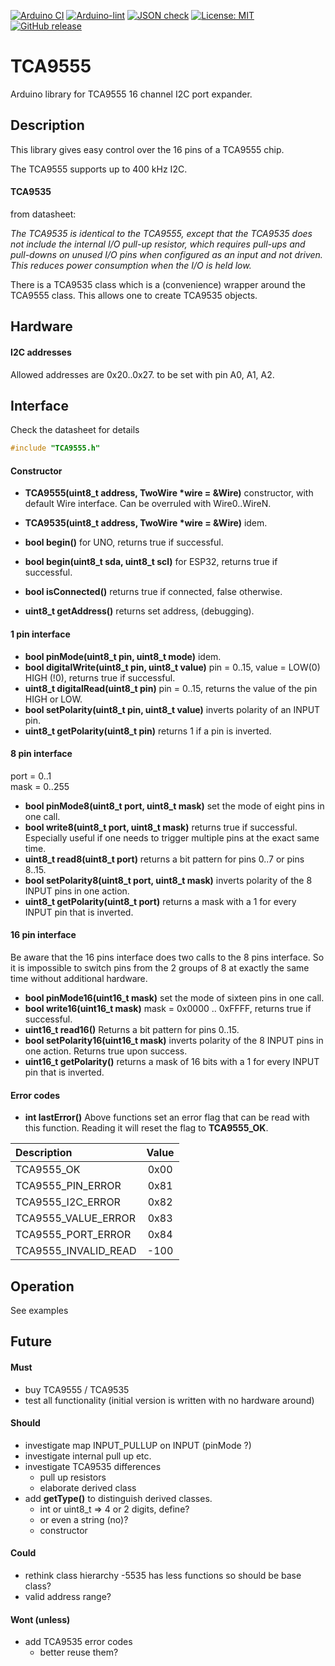 
[![Arduino CI](https://github.com/RobTillaart/TCA9555/workflows/Arduino%20CI/badge.svg)](https://github.com/marketplace/actions/arduino_ci)
[![Arduino-lint](https://github.com/RobTillaart/TCA9555/actions/workflows/arduino-lint.yml/badge.svg)](https://github.com/RobTillaart/TCA9555/actions/workflows/arduino-lint.yml)
[![JSON check](https://github.com/RobTillaart/TCA9555/actions/workflows/jsoncheck.yml/badge.svg)](https://github.com/RobTillaart/TCA9555/actions/workflows/jsoncheck.yml)
[![License: MIT](https://img.shields.io/badge/license-MIT-green.svg)](https://github.com/RobTillaart/TCA9555/blob/master/LICENSE)
[![GitHub release](https://img.shields.io/github/release/RobTillaart/TCA9555.svg?maxAge=3600)](https://github.com/RobTillaart/TCA9555/releases)


# TCA9555

Arduino library for TCA9555 16 channel I2C port expander.


## Description

This library gives easy control over the 16 pins of a TCA9555 chip.

The TCA9555 supports up to 400 kHz I2C.


#### TCA9535

from datasheet:

_The TCA9535 is identical to the TCA9555, except that the TCA9535 does not include the internal I/O
pull-up resistor, which requires pull-ups and pull-downs on unused I/O pins when configured as an
input and not driven. This reduces power consumption when the I/O is held low._

There is a TCA9535 class which is a (convenience) wrapper around the TCA9555 class. 
This allows one to create TCA9535 objects. 

## Hardware

#### I2C addresses

Allowed addresses are 0x20..0x27. to be set with pin A0, A1, A2.


## Interface

Check the datasheet for details

```cpp
#include "TCA9555.h"
```

#### Constructor

- **TCA9555(uint8_t address, TwoWire \*wire = &Wire)** constructor, with default Wire interface. 
Can be overruled with Wire0..WireN.
- **TCA9535(uint8_t address, TwoWire \*wire = &Wire)** idem.


- **bool begin()** for UNO, returns true if successful.
- **bool begin(uint8_t sda, uint8_t scl)** for ESP32, returns true if successful.
- **bool isConnected()** returns true if connected, false otherwise.
- **uint8_t getAddress()** returns set address, (debugging).


#### 1 pin interface

- **bool pinMode(uint8_t pin, uint8_t mode)** idem.
- **bool digitalWrite(uint8_t pin, uint8_t value)** pin = 0..15, value = LOW(0) HIGH (!0), returns true if successful.
- **uint8_t digitalRead(uint8_t pin)** pin = 0..15, returns the value of the pin HIGH or LOW.
- **bool setPolarity(uint8_t pin, uint8_t value)** inverts polarity of an INPUT pin.
- **uint8_t getPolarity(uint8_t pin)** returns 1 if a pin is inverted.


#### 8 pin interface

port = 0..1  
mask = 0..255

- **bool pinMode8(uint8_t port, uint8_t mask)** set the mode of eight pins in one call.
- **bool write8(uint8_t port, uint8_t mask)** returns true if successful. 
Especially useful if one needs to trigger multiple pins at the exact same time.
- **uint8_t read8(uint8_t port)** returns a bit pattern for pins 0..7 or pins 8..15.
- **bool setPolarity8(uint8_t port, uint8_t mask)** inverts polarity of the 8 INPUT pins in one action.
- **uint8_t getPolarity(uint8_t port)** returns a mask with a 1 for every INPUT pin that is inverted.


#### 16 pin interface

Be aware that the 16 pins interface does two calls to the 8 pins interface. 
So it is impossible to switch pins from the 2 groups of 8 at exactly the same time 
without additional hardware.

- **bool pinMode16(uint16_t mask)** set the mode of sixteen pins in one call. 
- **bool write16(uint16_t mask)**  mask = 0x0000 .. 0xFFFF, returns true if successful.
- **uint16_t read16()** Returns a bit pattern for pins 0..15.
- **bool setPolarity16(uint16_t mask)** inverts polarity of the 8 INPUT pins in one action. 
Returns true upon success.
- **uint16_t getPolarity()** returns a mask of 16 bits with a 1 for every INPUT pin that is inverted.


#### Error codes

- **int lastError()** Above functions set an error flag that can be read with this function. 
Reading it will reset the flag to **TCA9555_OK**.


|  Description           |  Value  |
|:-----------------------|:-------:|
|  TCA9555_OK            |  0x00   |
|  TCA9555_PIN_ERROR     |  0x81   |
|  TCA9555_I2C_ERROR     |  0x82   |
|  TCA9555_VALUE_ERROR   |  0x83   |
|  TCA9555_PORT_ERROR    |  0x84   |
|  TCA9555_INVALID_READ  |  -100   |


## Operation

See examples


## Future


#### Must

- buy TCA9555 / TCA9535
- test all functionality (initial version is written with no hardware around)


#### Should

- investigate map INPUT_PULLUP on INPUT (pinMode ?)
- investigate internal pull up etc.
- investigate TCA9535 differences
  - pull up resistors
  - elaborate derived class
- add **getType()** to distinguish derived classes.
  - int or uint8_t => 4 or 2 digits, define?
  - or even a string (no)?
  - constructor


#### Could

- rethink class hierarchy
  -5535 has less functions so should be base class?
- valid address range?


#### Wont (unless)
- add TCA9535 error codes
  - better reuse them?
